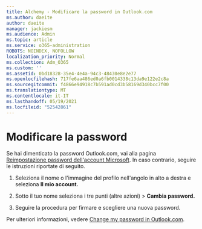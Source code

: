 ```yaml
---
title: Alchemy - Modificare la password in Outlook.com
ms.author: daeite
author: daeite
manager: jackiesm
ms.audience: Admin
ms.topic: article
ms.service: o365-administration
ROBOTS: NOINDEX, NOFOLLOW
localization_priority: Normal
ms.collection: Adm_O365
ms.custom: ''
ms.assetid: 0bd18328-35e4-4e4a-94c3-48430e8e2e77
ms.openlocfilehash: 717fe6aa486ed0a6fb0014338c13da9e122e2c8a
ms.sourcegitcommit: f4866e94918c7b591ad0cd3b58169d340bcc7f00
ms.translationtype: MT
ms.contentlocale: it-IT
ms.lasthandoff: 05/19/2021
ms.locfileid: "52542861"
---
```

# <a name="change-your-password"></a>Modificare la password

Se hai dimenticato la password Outlook.com, vai alla pagina [Reimpostazione password dell'account Microsoft](https://go.microsoft.com/fwlink/p/?linkid=841909). In caso contrario, seguire le istruzioni riportate di seguito.
  
1. Seleziona il nome o l'immagine del profilo nell'angolo in alto a destra e seleziona **Il mio account.** 
    
2. Sotto il tuo nome seleziona i tre punti (altre azioni) > **Cambia password.** 
    
3. Seguire la procedura per firmare e scegliere una nuova password. 
    
Per ulteriori informazioni, vedere [Change my password in Outlook.com](https://support.office.com/article/2138d690-811c-4545-b2f3-e4dbe80c9735.aspx).
  

